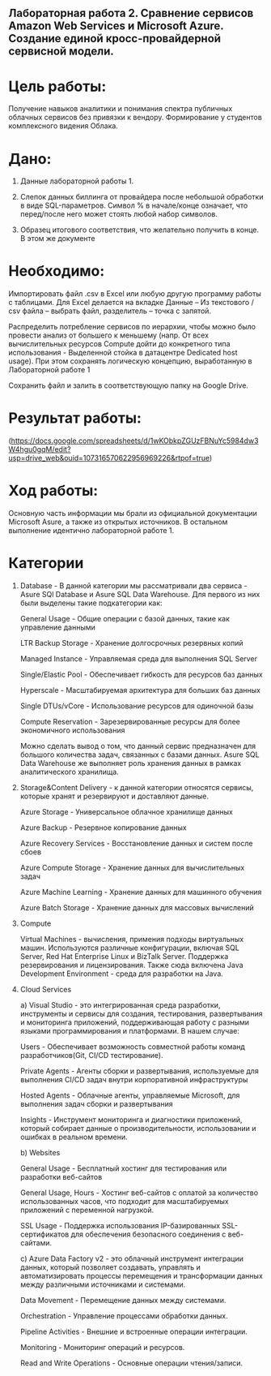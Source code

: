 ## Лабораторная работа 2. Сравнение сервисов Amazon Web Services и Microsoft Azure. Создание единой кросс-провайдерной сервисной модели.


# Цель работы: 

Получение навыков аналитики и понимания спектра публичных облачных сервисов без привязки к вендору. Формирование у студентов комплексного видения Облака. 


# Дано: 

1. Данные лабораторной работы 1.
   
2. Слепок данных биллинга от провайдера после небольшой обработки в виде SQL-параметров. Символ % в начале/конце означает, что перед/после него может стоять любой набор символов.
   
3. Образец итогового соответствия, что желательно получить в конце. В этом же документе  

# Необходимо:

Импортировать файл .csv в Excel или любую другую программу работы с таблицами. Для Excel делается на вкладке Данные – Из текстового / csv файла – выбрать файл, разделитель – точка с запятой.

Распределить потребление сервисов по иерархии, чтобы можно было провести анализ от большего к меньшему (напр. От всех вычислительных ресурсов Compute дойти до конкретного типа использования - Выделенной стойка в датацентре Dedicated host usage). При этом сохранять логическую концепцию, выработанную в Лабораторной работе 1

Сохранить файл и залить в соответствующую папку на Google Drive.


# Результат работы: 
(https://docs.google.com/spreadsheets/d/1wKObkpZGUzFBNuYc5984dw3W4hgu0gqM/edit?usp=drive_web&ouid=107316570622956969226&rtpof=true)

# Ход работы:

Основную часть информации мы брали из официальной документации Microsoft Asure, а также из открытых источников. В остальном выполнение идентично лабораторной работе 1.

# Категории

1. Database - В данной категории мы рассматривали два сервиса - Asure SQl Database и Asure SQL Data Warehouse. Для первого из них были выделены такие подкатегории как:

   General Usage - Общие операции с базой данных, такие как управление данными
   
   LTR Backup Storage - Хранение долгосрочных резервных копий
   
   Managed Instance - Управляемая среда для выполнения SQL Server
   
   Single/Elastic Pool - Обеспечивает гибкость для ресурсов баз данных
   
   Hyperscale - Масштабируемая архитектура для больших баз данных
   
   Single DTUs/vCore - Использование ресурсов для одиночной базы
   
   Compute Reservation - Зарезервированные ресурсы для более экономичного использования
   
   Можно сделать вывод о том, что данный сервис предназначен для большого количества задач, связанных с базами данных. Asure SQL Data Warehouse же выполняет роль хранения данных в рамках аналитического хранилища.
   
2. Storage&Content Delivery - к данной категории относятся сервисы, которые хранят и резервируют и доставляют данные.

   Azure Storage - Универсальное облачное хранилище данных
   
   Azure Backup - Резервное копирование данных
   
   Azure Recovery Services - Восстановление данных и систем после сбоев
   
   Azure Compute Storage - Хранение данных для вычислительных задач
   
   Azure Machine Learning - Хранение данных для машинного обучения
   
   Azure Batch Storage - Хранение данных для массовых вычислений

3. Compute

   Virtual Machines - вычисления, примения подходы виртуальных машин. Используются различные конфигурации, включая SQL Server, Red Hat Enterprise Linux и BizTalk Server. Поддержка резервирования и лицензирования. Также сюда включена Java Development Environment - среда для разработки на Java.

4. Cloud Services

   a) Visual Studio - это интегрированная среда разработки, инструменты и сервисы для создания, тестирования, развертывания и мониторинга приложений, поддерживающая работу с разными языками программирования и платформами. В нашем случае:
   
   Users - Обеспечивает возможность совместной работы команд разработчиков(Git, CI/CD тестирование).

   Private Agents - Агенты сборки и развертывания, используемые для выполнения CI/CD задач внутри корпоративной инфраструктуры

   Hosted Agents - Облачные агенты, управляемые Microsoft, для выполнения задач сборки и развертывания

   Insights - Инструмент мониторинга и диагностики приложений, который собирает данные о производительности, использовании и ошибках в реальном времени.
   
   
   b) Websites

      General Usage - Бесплатный хостинг для тестирования или разработки веб-сайтов

      General Usage, Hours -  Хостинг веб-сайтов с оплатой за количество использованных часов, что подходит для масштабируемых приложений с переменной нагрузкой.

      SSL Usage - Поддержка использования IP-базированных SSL-сертификатов для обеспечения безопасного соединения с веб-сайтами.
      
      
   
   
   c) Azure Data Factory v2 -  это облачный инструмент интеграции данных, который позволяет создавать, управлять и автоматизировать процессы перемещения и трансформации данных между различными источниками и системами.

      Data Movement -  Перемещение данных между системами.
   
      Orchestration - Управление процессами обработки данных.

      Pipeline Activities - Внешние и встроенные операции интеграции.

      Monitoring - Мониторинг операций и ресурсов.

      Read and Write Operations - Основные операции чтения/записи.
   
